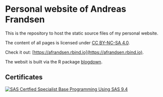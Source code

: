 # Personal website of Andreas Frandsen

This is the repository to host the static source files of my personal website.

The content of all pages is licensed under [CC BY-NC-SA 4.0](https://creativecommons.org/licenses/by-nc-sa/4.0/).

Check it out: [https://afrandsen.rbind.io](https://afrandsen.rbind.io).

The websit is built via the R package [blogdown](https://github.com/rstudio/blogdown).

## Certificates
[![SAS Certfied Specialist Base Programming Using SAS 9.4](/images/sas-certified-specialist-base-programming-using-sas-9-4.png)](https://www.credly.com/badges/9c3ab9bb-48bd-4e74-a270-1553e327f46a/public_url)
